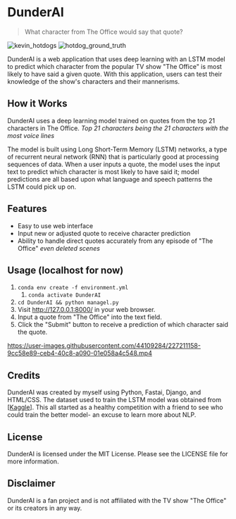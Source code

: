 # DunderAI
> What character from The Office would say that quote?

![kevin_hotdogs](https://user-images.githubusercontent.com/44109284/226338232-02445a0f-b2ba-471f-a804-b0c00a8b1c0a.png)
![hotdog_ground_truth](https://user-images.githubusercontent.com/44109284/226338430-a1b7c179-f48b-4837-8636-338bbee814da.jpg)

DunderAI is a web application that uses deep learning with an LSTM model to predict which character from the popular TV show "The Office" is most likely to have said a given quote. With this application, users can test their knowledge of the show's characters and their mannerisms.

## How it Works
DunderAI uses a deep learning model trained on quotes from the top 21 characters in The Office. *Top 21 characters being the 21 characters with the most voice lines*

The model is built using Long Short-Term Memory (LSTM) networks, a type of recurrent neural network (RNN) that is particularly good at processing sequences of data. When a user inputs a quote, the model uses the input text to predict which character is most likely to have said it; model predictions are all based upon what language and speech patterns the LSTM could pick up on.

## Features
- Easy to use web interface
- Input new or adjusted quote to receive character prediction
- Ability to handle direct quotes accurately from any episode of "The Office" *even deleted scenes*


## Usage (localhost for now)
1. `conda env create -f environment.yml`
   1. `conda activate DunderAI`
2. `cd DunderAI && python managel.py`
3. Visit http://127.0.0.1:8000/ in your web browser.
4. Input a quote from "The Office" into the text field.
5. Click the "Submit" button to receive a prediction of which character said the quote.

https://user-images.githubusercontent.com/44109284/227211158-9cc58e89-ceb4-40c8-a090-01e058a4c548.mp4


## Credits
DunderAI was created by myself using Python, Fastai, Django, and HTML/CSS. The dataset used to train the LSTM model was obtained from [[Kaggle](https://www.kaggle.com/datasets/nasirkhalid24/the-office-us-complete-dialoguetranscript)]. This all started as a healthy competition with a friend to see who could train the better model- an excuse to learn more about NLP.

## License
DunderAI is licensed under the MIT License. Please see the LICENSE file for more information.

## Disclaimer
DunderAI is a fan project and is not affiliated with the TV show "The Office" or its creators in any way.
